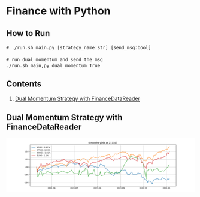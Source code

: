 # Finance with Python

## How to Run

```
# ./run.sh main.py [strategy_name:str] [send_msg:bool]

# run dual_momentum and send the msg
./run.sh main,py dual_momentum True
```

## Contents

1. [Dual Momentum Strategy with FinanceDataReader](<./dual_momentum.py>)

## Dual Momentum Strategy with FinanceDataReader

![dualmomentum](<./asset/6M_yield_211107.png>)
